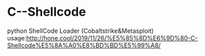 # C--Shellcode
python ShellCode Loader (Cobaltstrike&amp;Metasploit)
usage:http://hone.cool/2019/11/26/%E5%85%8D%E6%9D%80-C-Shellcode%E5%8A%A0%E8%BD%BD%E5%99%A8/
